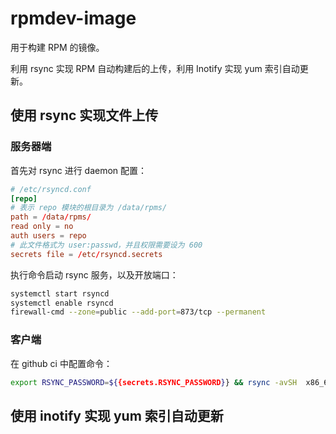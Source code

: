 # rpmdev-image
用于构建 RPM 的镜像。

利用 rsync  实现 RPM 自动构建后的上传，利用 Inotify 实现 yum 索引自动更新。

## 使用 rsync 实现文件上传

### 服务器端
首先对 rsync 进行 daemon 配置：
```conf
# /etc/rsyncd.conf
[repo]
# 表示 repo 模块的根目录为 /data/rpms/
path = /data/rpms/
read only = no
auth users = repo
# 此文件格式为 user:passwd，并且权限需要设为 600
secrets file = /etc/rsyncd.secrets
```

执行命令启动 rsync 服务，以及开放端口：
```bash
systemctl start rsyncd
systemctl enable rsyncd
firewall-cmd --zone=public --add-port=873/tcp --permanent 
```

### 客户端
在 github ci 中配置命令：
```bash
export RSYNC_PASSWORD=${{secrets.RSYNC_PASSWORD}} && rsync -avSH  x86_64/*.rpm repo@<ip>::repo/centos/$(rpm -qf /etc/os-release --provides  | grep -E releasever | tail -n1 | awk '{print $3}')/os/$(arch)/
```

## 使用 inotify 实现 yum 索引自动更新
